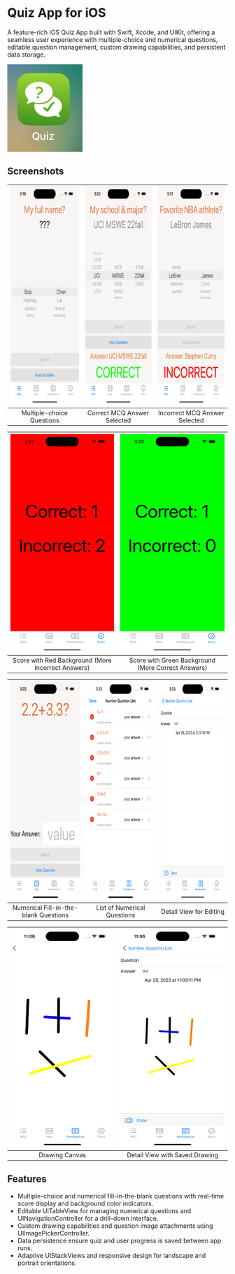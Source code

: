 # Quiz App for iOS

A feature-rich iOS Quiz App built with Swift, Xcode, and UIKit, offering a seamless user experience with multiple-choice and numerical questions, editable question management, custom drawing capabilities, and persistent data storage.

![Quiz App Icon](demo/icon.png)

## Screenshots

<div align="center">

| <img src="demo/mcq.png" width="250" height="500"> | <img src="demo/mcq_correct.png" width="250" height="500"> | <img src="demo/mcq_incorrect.png" width="250" height="500"> |
|:------------------------------------------:|:--------------------------------------------:|:----------------------------------------------:|
|       Multiple-choice Questions            |      Correct MCQ Answer Selected             |     Incorrect MCQ Answer Selected              |

| <img src="demo/score_more_incorrect.png" width="250" height="500"> | <img src="demo/score_more_correct.png" width="250" height="500"> |
|:------------------------------------------------------:|:--------------------------------------------------:|
|        Score with Red Background (More Incorrect Answers)  |      Score with Green Background (More Correct Answers)  |

| <img src="demo/numerical_questions.png" width="250" height="500"> | <img src="demo/numerical_list.png" width="250" height="500"> | <img src="demo/detail_view.png" width="250" height="500"> |
|:----------------------------------------------------:|:---------------------------------------------------:|:------------------------------------:|
|       Numerical Fill-in-the-blank Questions          |        List of Numerical Questions                  |      Detail View for Editing        |

| <img src="demo/drawing_canvas.png" width="250" height="500"> | <img src="demo/detail_view_drawing.png" width="250" height="500"> |
|:------------------------------------------:|:-------------------------------------------------------:|
|         Drawing Canvas                     |          Detail View with Saved Drawing                |

</div>

## Features

- Multiple-choice and numerical fill-in-the-blank questions with real-time score display and background color indicators.
- Editable UITableView for managing numerical questions and UINavigationController for a drill-down interface.
- Custom drawing capabilities and question image attachments using UIImagePickerController.
- Data persistence ensure quiz and user progress is saved between app runs.
- Adaptive UIStackViews and responsive design for landscape and portrait orientations.
